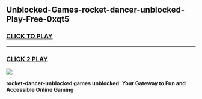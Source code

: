 
## Unblocked-Games-rocket-dancer-unblocked-Play-Free-0xqt5
<h3>
<a href="https://premium76.site?title=rocket-dancer-unblocked&ref=23A">CLICK TO PLAY</a></h3>
<hr>

<h3>
<a href="https://premium76.site?title=rocket-dancer-unblocked&ref=23A">CLICK 2 PLAY</a>
  
</h3>

<a href="https://premium76.site?title=rocket-dancer-unblocked&ref=23A"><img src="https://clearcache.store/games.png"></a>


**rocket-dancer-unblocked games unblocked: Your Gateway to Fun and Accessible Online Gaming**
